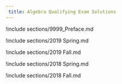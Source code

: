 ```yaml
---
 title: Algebra Qualifying Exam Solutions
---
```



!include sections/9999_Preface.md

!include sections/2019 Spring.md

!include sections/2019 Fall.md

!include sections/2018 Spring.md

!include sections/2018 Fall.md

